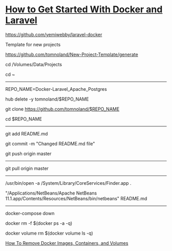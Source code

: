 # [How to Get Started With Docker and Laravel](https://www.twilio.com/blog/get-started-docker-laravel)

https://github.com/yemiwebby/laravel-docker

Template for new projects

https://github.com/tomnoland/New-Project-Template/generate

cd /Volumes/Data/Projects

cd ~

---

REPO_NAME=Docker-Laravel_Apache_Postgres

hub delete -y tomnoland/$REPO_NAME

git clone https://github.com/tomnoland/$REPO_NAME

cd $REPO_NAME

---

git add README.md

git commit -m "Changed README.md file"

git push origin master

---

git pull origin master

---

/usr/bin/open -a /System/Library/CoreServices/Finder.app .

"/Applications/NetBeans/Apache NetBeans 11.1.app/Contents/Resources/NetBeans/bin/netbeans" README.md

---

docker-compose down

docker rm -f $(docker ps -a -q)

docker volume rm $(docker volume ls -q)

[How To Remove Docker Images, Containers, and Volumes](https://www.digitalocean.com/community/tutorials/how-to-remove-docker-images-containers-and-volumes)




